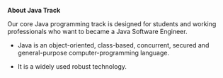 <b>About Java Track</b>

Our core Java programming track is designed for students and working professionals who want to became a Java Software Engineer.

- Java is an object-oriented, class-based, concurrent, secured and general-purpose computer-programming language. 

- It is a widely used robust technology.
